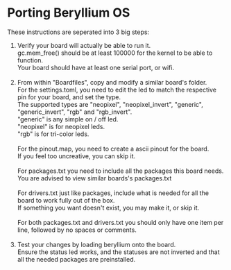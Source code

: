 # Porting Beryllium OS

These instructions are seperated into 3 big steps:

1) Verify your board will actually be able to run it.<br />
    gc.mem_free() should be at least 100000 for the kernel to be able to function.<br />
    Your board should have at least one serial port, or wifi.<br />
    <br />
2) From within "Boardfiles", copy and modify a similar board's folder.<br />
    For the settings.toml, you need to edit the led to match the respective pin for your board, and set the type.<br />
     The supported types are "neopixel", "neopixel_invert", "generic", "generic_invert", "rgb" and "rgb_invert".<br />
     "generic" is any simple on / off led.<br />
     "neopixel" is for neopixel leds.<br />
     "rgb" is for tri-color leds.<br />
    <br />
    For the pinout.map, you need to create a ascii pinout for the board.<br />
     If you feel too uncreative, you can skip it.<br />
    <br />
    For packages.txt you need to include all the packages this board needs.<br />
    You are advised to view similar boards's packages.txt<br />
    <br />
    For drivers.txt just like packages, include what is needed for all the board to work fully out of the box.<br />
    If something you want doesn't exist, you may make it, or skip it.<br />
    <br />
    For both packages.txt and drivers.txt you should only have one item per line, followed by no spaces or comments.<br />
    <br />
3) Test your changes by loading beryllium onto the board.<br />
    Ensure the status led works, and the statuses are not inverted and that all the needed packages are preinstalled.<br />
